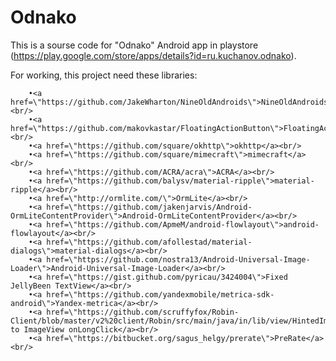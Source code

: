 Odnako
======

This is a sourse code for "Odnako" Android app in playstore (https://play.google.com/store/apps/details?id=ru.kuchanov.odnako).

For working, this project need these libraries:

		•<a href=\"https://github.com/JakeWharton/NineOldAndroids\">NineOldAndroids</a><br/>
        •<a href=\"https://github.com/makovkastar/FloatingActionButton\">FloatingActionButton</a><br/>
        •<a href=\"https://github.com/square/okhttp\">okhttp</a><br/>
        •<a href=\"https://github.com/square/mimecraft\">mimecraft</a><br/>
        •<a href=\"https://github.com/ACRA/acra\">ACRA</a><br/>
        •<a href=\"https://github.com/balysv/material-ripple\">material-ripple</a><br/>
        •<a href=\"http://ormlite.com/\">OrmLite</a><br/>
        •<a href=\"https://github.com/jakenjarvis/Android-OrmLiteContentProvider\">Android-OrmLiteContentProvider</a><br/>
        •<a href=\"https://github.com/ApmeM/android-flowlayout\">android-flowlayout</a><br/>
        •<a href=\"https://github.com/afollestad/material-dialogs\">material-dialogs</a><br/>
        •<a href=\"https://github.com/nostra13/Android-Universal-Image-Loader\">Android-Universal-Image-Loader</a><br/>
        •<a href=\"https://gist.github.com/pyricau/3424004\">Fixed JellyBeen TextView</a><br/>
        •<a href=\"https://github.com/yandexmobile/metrica-sdk-android\">Yandex-metrica</a><br/>
        •<a href=\"https://github.com/scruffyfox/Robin-Client/blob/master/v2%20client/Robin/src/main/java/in/lib/view/HintedImageView.java\">Toast to ImageView onLongClick</a><br/>
        •<a href=\"https://bitbucket.org/sagus_helgy/prerate\">PreRate</a><br/>
